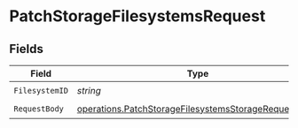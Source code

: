 # PatchStorageFilesystemsRequest


## Fields

| Field                                                                                                                        | Type                                                                                                                         | Required                                                                                                                     | Description                                                                                                                  |
| ---------------------------------------------------------------------------------------------------------------------------- | ---------------------------------------------------------------------------------------------------------------------------- | ---------------------------------------------------------------------------------------------------------------------------- | ---------------------------------------------------------------------------------------------------------------------------- |
| `FilesystemID`                                                                                                               | *string*                                                                                                                     | :heavy_check_mark:                                                                                                           | N/A                                                                                                                          |
| `RequestBody`                                                                                                                | [operations.PatchStorageFilesystemsStorageRequestBody](../../models/operations/patchstoragefilesystemsstoragerequestbody.md) | :heavy_check_mark:                                                                                                           | N/A                                                                                                                          |